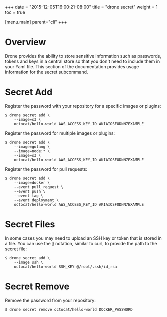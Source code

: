 +++
date = "2015-12-05T16:00:21-08:00"
title = "drone secret"
weight = 1
toc = true

[menu.main]
	parent="cli"
+++

# Overview

Drone provides the ability to store sensitive information such as passwords, tokens and keys in a central store so that you don't need to include them in your Yaml file. This section of the documentation provides usage information for the secret subcommand.

# Secret Add

Register the password with your repository for a specific images or plugins:

```
$ drone secret add \
    --image=s3 \
    octocat/hello-world AWS_ACCESS_KEY_ID AKIAIOSFODNN7EXAMPLE
```

Register the password for multiple images or plugins:

```
$ drone secret add \
    --image=golang \
    --image=node:* \
    --image=s3 \
    octocat/hello-world AWS_ACCESS_KEY_ID AKIAIOSFODNN7EXAMPLE
```

Register the password for pull requests:

```
$ drone secret add \
    --image=docker \
    --event pull_request \
    --event push \
    --event tag \
    --event deployment \
    octocat/hello-world AWS_ACCESS_KEY_ID AKIAIOSFODNN7EXAMPLE
```

# Secret Files

In some cases you may need to upload an SSH key or token that is stored in a file. You can use the `@` notation, similar to curl, to provide the path to the secret file:

```
$ drone secret add \
    --image ssh \
    octocat/hello-world SSH_KEY @/root/.ssh/id_rsa
```

# Secret Remove

Remove the password from your repository:

```
$ drone secret remove octocat/hello-world DOCKER_PASSWORD
```
